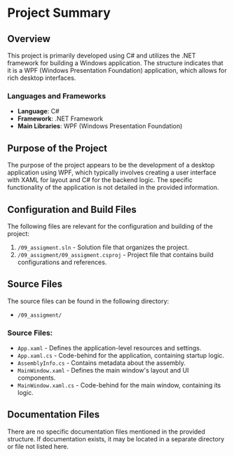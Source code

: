 # Project Summary

## Overview
This project is primarily developed using C# and utilizes the .NET framework for building a Windows application. The structure indicates that it is a WPF (Windows Presentation Foundation) application, which allows for rich desktop interfaces.

### Languages and Frameworks
- **Language**: C#
- **Framework**: .NET Framework
- **Main Libraries**: WPF (Windows Presentation Foundation)

## Purpose of the Project
The purpose of the project appears to be the development of a desktop application using WPF, which typically involves creating a user interface with XAML for layout and C# for the backend logic. The specific functionality of the application is not detailed in the provided information.

## Configuration and Build Files
The following files are relevant for the configuration and building of the project:

1. `/09_assigment.sln` - Solution file that organizes the project.
2. `/09_assigment/09_assigment.csproj` - Project file that contains build configurations and references.

## Source Files
The source files can be found in the following directory:

- `/09_assigment/`

### Source Files:
- `App.xaml` - Defines the application-level resources and settings.
- `App.xaml.cs` - Code-behind for the application, containing startup logic.
- `AssemblyInfo.cs` - Contains metadata about the assembly.
- `MainWindow.xaml` - Defines the main window's layout and UI components.
- `MainWindow.xaml.cs` - Code-behind for the main window, containing its logic.

## Documentation Files
There are no specific documentation files mentioned in the provided structure. If documentation exists, it may be located in a separate directory or file not listed here.